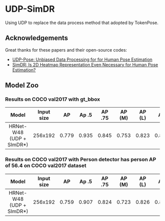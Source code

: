 # UDP-SimDR

Using UDP to replace the data process method that adopted by TokenPose.

## Acknowledgements

Great thanks for these papers and their open-source codes:

+ [UDP-Pose: Unbiased Data Processing for for Human Pose Estimation](https://github.com/HuangJunJie2017/UDP-Pose)
+ [SimDR: Is 2D Heatmap Representation Even Necessary for Human Pose Estimation?](https://github.com/leeyegy/SimDR)



## Model Zoo

### Results on COCO val2017 with gt_bbox

|          Model           | Input size | AP    | Ap .5 | AP .75 | AP (M) | AP (L) |  AR   | AR .5 | AR .75 | AR (M) | AR (L) |
| :----------------------: | :--------: | ----- | ----- | :----: | :----: | :----: | :---: | :---: | :----: | :----: | :----: |
| HRNet-W48 (UDP + SImDR*) |  256x192   | 0.779 | 0.935 | 0.845  | 0.753  | 0.823  | 0.808 | 0.946 | 0.863  | 0.776  | 0.857  |

### Results on COCO val2017 with Person detector has person AP of 56.4 on COCO val2017 dataset

|          Model           | Input size | AP    | Ap .5 | AP .75 | AP (M) | AP (L) |  AR   | AR .5 | AR .75 | AR (M) | AR (L) |
| :----------------------: | :--------: | ----- | ----- | :----: | :----: | :----: | :---: | :---: | :----: | :----: | :----: |
| HRNet-W48 (UDP + SImDR*) |  256x192   | 0.759 | 0.907 | 0.824  | 0.723  | 0.826  | 0.810 | 0.943 | 0.869  | 0.768  | 0.872  |